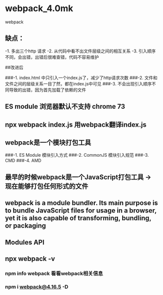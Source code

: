 # webpack_4.0mk
webpack

## 缺点：
  -1. 多出三个http 请求
  -2. 从代码中看不出文件层级之间的相互关系
  -3. 引入顺序不同，会出错，出错后很难查错，代码不容易维护


##改进后

###-1. index.html 中只引入一个index.js了，减少了http请求次数
###-2. 文件和文件之间的层级关系一目了然，都在index.js中可见
###-3. 不会出现引入顺序不同导致的出错，因为首先加载了依赖的文件

## ES module 浏览器默认不支持  chrome 73


## npx webpack index.js  用webpack翻译index.js

## webpack是一个模块打包工具

###-1. ES Module 模块引入方式
###-2. CommonJS 模块引入规范
###-3. CMD 
###-4. AMD

## 最早的时候webpack是一个JavaScript打包工具  -> 现在能够打包任何形式的文件


## webpack is a module bundler. Its main purpose is to bundle JavaScript files for usage in a browser, yet it is also capable of transforming, bundling, or packaging

## Modules  API


## npx webpack -v

### npm info webpack 看看webpack相关信息

### npm i webpack@4.16.5 -D